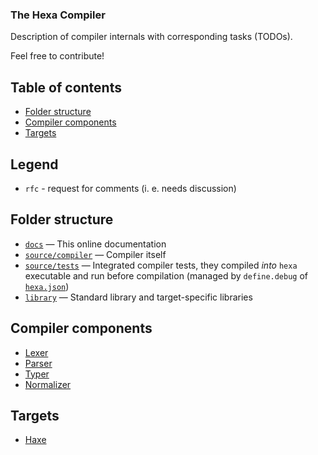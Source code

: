 ### The Hexa Compiler

Description of compiler internals with corresponding tasks (TODOs).

Feel free to contribute!

## Table of contents

- [Folder structure](#folder-structure)
- [Compiler components](#compiler-components)
- [Targets](#targets)

## Legend

- `rfc` - request for comments (i. e. needs discussion)

## Folder structure

- [`docs`](https://github.com/hexalang/hexa/tree/master/docs) — This online documentation
- [`source/compiler`](https://github.com/hexalang/hexa/tree/master/source/compiler) — Compiler itself
- [`source/tests`](https://github.com/hexalang/hexa/tree/master/source/tests) — Integrated compiler tests, they compiled *into* `hexa` executable and run before compilation (managed by `define.debug` of [`hexa.json`](https://github.com/hexalang/hexa/blob/master/hexa.json))
- [`library`](https://github.com/hexalang/hexa/tree/master/library) — Standard library and target-specific libraries

## Compiler components

- [Lexer](lexer.md)
- [Parser](parser.md)
- [Typer](typer.md)
- [Normalizer](normalizer.md)

## Targets

- [Haxe](target-haxe.md)

